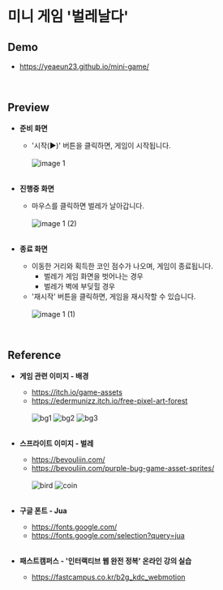 # 미니 게임 '벌레날다'

## Demo
* https://yeaeun23.github.io/mini-game/
<br/>

## Preview
* <b>준비 화면</b>
   * '시작(▶)' 버튼을 클릭하면, 게임이 시작됩니다.<br/><br/>
![image 1](https://github.com/user-attachments/assets/66172bb3-7206-4b2b-9886-6d5ba6c5b1e9)
<br/><br/>

* <b>진행중 화면</b>
   * 마우스를 클릭하면 벌레가 날아갑니다.<br/><br/>
    ![image 1 (2)](https://github.com/user-attachments/assets/7f8533b8-4d51-45f2-9403-cd9868de21e5)
<br/><br/>
   
* <b>종료 화면</b>
   * 이동한 거리와 획득한 코인 점수가 나오며, 게임이 종료됩니다.
      * 벌레가 게임 화면을 벗어나는 경우
      * 벌레가 벽에 부딪힐 경우
   * '재시작' 버튼을 클릭하면, 게임을 재시작할 수 있습니다.<br/><br/>
   ![image 1 (1)](https://github.com/user-attachments/assets/ce316463-576d-4bbc-aef8-4004b839f425)
<br/>

## Reference
* <b>게임 관련 이미지 - 배경</b>
    * https://itch.io/game-assets
    * https://edermunizz.itch.io/free-pixel-art-forest
    <br/><br/>
    ![bg1](https://github.com/user-attachments/assets/00a0a144-40b1-4aa8-bb27-19d765044351)
    ![bg2](https://github.com/user-attachments/assets/a8b2d88b-69ca-403c-a17b-993a33d198e5)
    ![bg3](https://github.com/user-attachments/assets/4897ea46-0e0e-4720-944d-5e80385a0869)
<br/><br/>

* <b>스프라이트 이미지 - 벌레</b>
   * https://bevouliin.com/
   * https://bevouliin.com/purple-bug-game-asset-sprites/
   <br/><br/>
   ![bird](https://github.com/user-attachments/assets/c9787b20-f570-4764-9f65-812d82e6d52b)
   ![coin](https://github.com/user-attachments/assets/e0690360-5eb4-44eb-9dad-5e23931d93f1)
<br/><br/>

* <b>구글 폰트 - Jua</b>
    * https://fonts.google.com/
    * https://fonts.google.com/selection?query=jua
<br/><br/>

* <b>패스트캠퍼스 - '인터랙티브 웹 완전 정복' 온라인 강의 실습</b>
    * https://fastcampus.co.kr/b2g_kdc_webmotion
<br/><br/>
